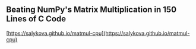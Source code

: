 ## Beating NumPy's Matrix Multiplication in 150 Lines of C Code

[https://salykova.github.io/matmul-cpu](https://salykova.github.io/matmul-cpu)